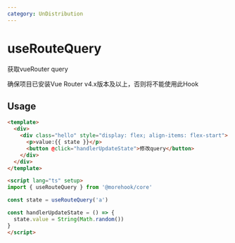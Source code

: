 ```yaml
---
category: UnDistribution
---
```


# useRouteQuery

获取vueRouter query

确保项目已安装Vue Router v4.x版本及以上，否则将不能使用此Hook

## Usage

```html
<template>
  <div>
    <div class="hello" style="display: flex; align-items: flex-start">
      <p>value:{{ state }}</p>
      <button @click="handlerUpdateState">修改query</button>
    </div>
  </div>
</template>

<script lang="ts" setup>
import { useRouteQuery } from '@morehook/core'

const state = useRouteQuery('a')

const handlerUpdateState = () => {
  state.value = String(Math.random())
}
</script>
```